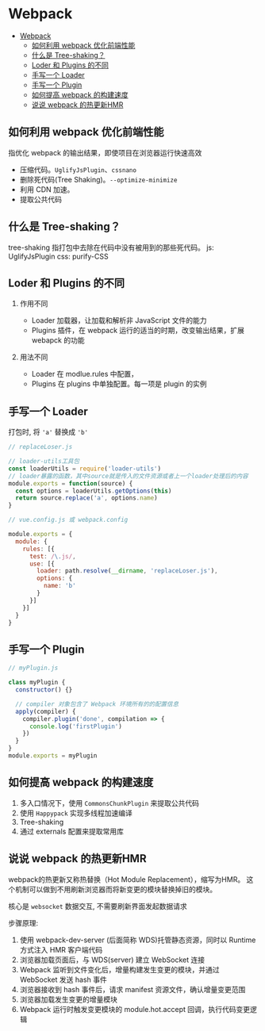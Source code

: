 # Webpack

- [Webpack](#webpack)
  - [如何利用 webpack 优化前端性能](#如何利用-webpack-优化前端性能)
  - [什么是 Tree-shaking？](#什么是-tree-shaking)
  - [Loder 和 Plugins 的不同](#loder-和-plugins-的不同)
  - [手写一个 Loader](#手写一个-loader)
  - [手写一个 Plugin](#手写一个-plugin)
  - [如何提高 webpack 的构建速度](#如何提高-webpack-的构建速度)
  - [说说 webpack 的热更新HMR](#说说-webpack-的热更新hmr)

## 如何利用 webpack 优化前端性能

指优化 webpack 的输出结果，即使项目在浏览器运行快速高效

- 压缩代码。`UglifyJsPlugin`、`cssnano`
- 删除死代码(Tree Shaking)。`--optimize-minimize`
- 利用 CDN 加速。
- 提取公共代码

## 什么是 Tree-shaking？

tree-shaking 指打包中去除在代码中没有被用到的那些死代码。
js: UglifyJsPlugin
css: purify-CSS

## Loder 和 Plugins 的不同

1. 作用不同

   - Loader 加载器，让加载和解析非 JavaScript 文件的能力
   - Plugins 插件，在 webpack 运行的适当的时期，改变输出结果，扩展 webapck 的功能

2. 用法不同

   - Loader 在 modlue.rules 中配置，
   - Plugins 在 plugins 中单独配置。每一项是 plugin 的实例

## 手写一个 Loader

打包时, 将 `'a'` 替换成 `'b'`

```js
// replaceLoser.js

// loader-utils工具包
const loaderUtils = require('loader-utils')
// loader暴露的函数，其中source就是传入的文件资源或者上一个loader处理后的内容
module.exports = function(source) {
  const options = loaderUtils.getOptions(this)
  return source.replace('a', options.name)
}

// vue.config.js 或 webpack.config

module.exports = {
  module: {
    rules: [{
      test: /\.js/,
      use: [{
        loader: path.resolve(__dirname, 'replaceLoser.js'),
        options: {
          name: 'b'
        }
      }]
    }]
  }
}
```

## 手写一个 Plugin

```js
// myPlugin.js

class myPlugin {
  constructor() {}

  // compiler 对象包含了 Webpack 环境所有的的配置信息
  apply(compiler) {
    compiler.plugin('done', compilation => {
      console.log('firstPlugin')
    })
  }
}
module.exports = myPlugin

```

## 如何提高 webpack 的构建速度

1. 多入口情况下，使用 `CommonsChunkPlugin` 来提取公共代码
2. 使用 `Happypack` 实现多线程加速编译
3. Tree-shaking
4. 通过 externals 配置来提取常用库

## 说说 webpack 的热更新HMR

webpack的热更新又称热替换（Hot Module Replacement），缩写为HMR。
这个机制可以做到不用刷新浏览器而将新变更的模块替换掉旧的模块。

核心是 `websocket` 数据交互, 不需要刷新界面发起数据请求

步骤原理:

1. 使用 webpack-dev-server (后面简称 WDS)托管静态资源，同时以 Runtime 方式注入 HMR 客户端代码
2. 浏览器加载页面后，与 WDS(server) 建立 WebSocket 连接
3. Webpack 监听到文件变化后，增量构建发生变更的模块，并通过 WebSocket 发送 hash 事件
4. 浏览器接收到 hash 事件后，请求 manifest 资源文件，确认增量变更范围
5. 浏览器加载发生变更的增量模块
6. Webpack 运行时触发变更模块的 module.hot.accept 回调，执行代码变更逻辑
